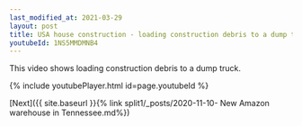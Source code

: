 ```yaml
---
last_modified_at: 2021-03-29
layout: post
title: USA house construction - loading construction debris to a dump truck whatsapp status
youtubeId: 1NS5MMDMNB4
---
```


This video shows loading construction debris to a dump truck.

{% include youtubePlayer.html id=page.youtubeId %}

[Next]({{ site.baseurl }}{% link split1/_posts/2020-11-10- New Amazon warehouse in Tennessee.md%})
